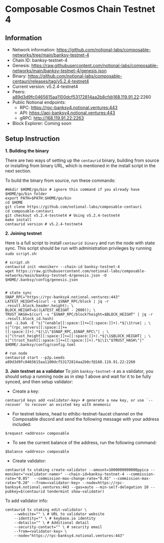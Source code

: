 # Composable Cosmos Chain Testnet 4 

## Information
- Network information: https://github.com/notional-labs/composable-networks/tree/main/banksy-testnet-4
- Chain ID: banksy-testnet-4
- Genesis: https://raw.githubusercontent.com/notional-labs/composable-networks/main/banksy-testnet-4/genesis.json
- Binary: https://github.com/notional-labs/composable-centauri/releases/tag/v5.2.4-testnet4
- Current version: v5.2.4-testnet4
- Peers: a89d3d9fc0465615aa1100dcf53172814aa2b8cf@168.119.91.22:2260
- Public Notional endpoints:
  - RPC: https://rpc-banksy4.notional.ventures:443
  - API: https://api-banksy4.notional.ventures:443
  - gRPC: http://168.119.91.22:2263
- Block Explorer: Coming soon

## Setup Instruction

**1. Building the binary**

There are two ways of setting up the `centaurid` binary, building from source or installing from binary URL, which is mentioned in the install script in the next section.

To build the binary from source, run these commands:

```
#mkdir $HOME/go/bin # ignore this command if you already have $HOME/go/bin folder
export PATH=$PATH:$HOME/go/bin
cd $HOME
git clone https://github.com/notional-labs/composable-centauri
cd composable-centauri
git checkout v5.2.4-testnet4 # Using v5.2.4-testnet4
make install
centaurid version # v5.2.4-testnet4
```

**2. Joining testnet**

Here is a full script to install `centaurid binary` and run the node with state sync. This script should be run with administration privileges by running `sudo script.sh`:

```
# script.sh
centaurid init <moniker> --chain-id banksy-testnet-4
wget https://raw.githubusercontent.com/notional-labs/composable-networks/main/banksy-testnet-4/genesis.json -O $HOME/.banksy/config/genesis.json


# state sync
SNAP_RPC="https://rpc-banksy4.notional.ventures:443"
LATEST_HEIGHT=$(curl -s $SNAP_RPC/block | jq -r .result.block.header.height); \
BLOCK_HEIGHT=$((LATEST_HEIGHT - 2000)); \
TRUST_HASH=$(curl -s "$SNAP_RPC/block?height=$BLOCK_HEIGHT" | jq -r .result.block_id.hash)
sed -i.bak -E "s|^(enable[[:space:]]+=[[:space:]]+).*$|\1true| ; \
s|^(rpc_servers[[:space:]]+=[[:space:]]+).*$|\1\"$SNAP_RPC,$SNAP_RPC\"| ; \
s|^(trust_height[[:space:]]+=[[:space:]]+).*$|\1$BLOCK_HEIGHT| ; \
s|^(trust_hash[[:space:]]+=[[:space:]]+).*$|\1\"$TRUST_HASH\"|" $HOME/.banksy/config/config.toml

# run node
centaurid start --p2p.seeds a89d3d9fc0465615aa1100dcf53172814aa2b8cf@168.119.91.22:2260
```

**3. Join testnet as a validator**
To join `banksy-testnet-4` as a validator, you should setup a running node as in step 1 above and wait for it to be fully synced, and then setup validator:

- Create a key:
```
centaurid keys add <validator-key> # generate a new key, or use `--recover` to recover an existed key with mnemonic
```

- For testnet tokens, head to ethibc-testnet-faucet channel on the Composable discord and send the following message with your address included:

```
$request <address> composable
```

- To see the current balance of the address, run the following command:

```
$balance <address> composable
```

- Create validator:
```
centaurid tx staking create-validator --amount=1000000000000ppica --moniker="<validator-name>" --chain-id=banksy-testnet-4 --commission-rate="0.05"  --commission-max-change-rate="0.01" --commission-max-rate="0.20" --from=<validator-key> --node=https://rpc-banksy4.notional.ventures:443 --gas=auto --min-self-delegation 10 --pubkey=$(centaurid tendermint show-validator)
```

To add validator info:

```
centaurid tx staking edit-validator \
    --website="" \ # URL to validator website
    --identity="" \ # keybase.io identity 
    --details="" \ # Additional detail 
    --security-contact="" \ # security email
    --from=<validator-key> \
    --node="https://rpc-banksy4.notional.ventures:443"
```

